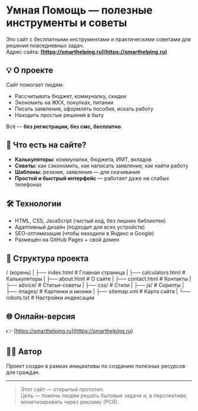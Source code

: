 # Умная Помощь — полезные инструменты и советы

Это сайт с бесплатными инструментами и практическими советами для решения повседневных задач.  
Адрес сайта: **[https://smarthelping.ru](https://smarthelping.ru)**

## 💡 О проекте
Сайт помогает людям:
- Рассчитывать бюджет, коммуналку, скидки
- Экономить на ЖКХ, покупках, питании
- Писать заявления, оформлять пособия, искать работу
- Находить простые решения в быту

Всё — **без регистрации, без смс, бесплатно**.

## 🧰 Что есть на сайте?
- **Калькуляторы:** коммуналки, бюджета, ИМТ, вкладов
- **Советы:** как сэкономить, как написать заявление, как найти работу
- **Шаблоны:** резюме, заявления — для скачивания
- **Простой и быстрый интерфейс** — работает даже на слабых телефонах

## 🛠 Технологии
- HTML, CSS, JavaScript (чистый код, без лишних библиотек)
- Адаптивный дизайн (подходит для всех устройств)
- SEO-оптимизация (чтобы находили в Яндекс и Google)
- Размещён на GitHub Pages + свой домен

## 📂 Структура проекта
/ (корень)
|
├── index.html # Главная страница
|
├── calculators.html # Калькуляторы
|
├── about.html # О сайте
|
├── contact.html # Контакты
|
├── advice/ # Статьи-советы
|
├── css/ # Стили
|
├── js/ # Скрипты
|
├── images/ # Картинки и иконки
|
├── sitemap.xml # Карта сайта
|
└── robots.txt # Настройки индексации

## 🌐 Онлайн-версия
👉 [https://smarthelping.ru](https://smarthelping.ru)

## 🧑‍💻 Автор
Проект создан в рамках инициативы по созданию полезных ресурсов для граждан.

---

> Этот сайт — открытый прототип.  
> Цель — помочь людям решать бытовые задачи и, в перспективе, монетизировать через рекламу (РСЯ).
